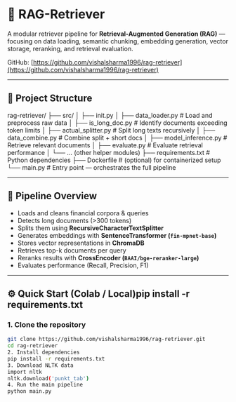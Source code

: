 # 🧠 RAG-Retriever  

A modular retriever pipeline for **Retrieval-Augmented Generation (RAG)** — focusing on data loading, semantic chunking, embedding generation, vector storage, reranking, and retrieval evaluation.  

GitHub: [https://github.com/vishalsharma1996/rag-retriever](https://github.com/vishalsharma1996/rag-retriever)

---
## 📂 Project Structure
rag-retriever/
├── src/
│ ├── init.py
│ ├── data_loader.py # Load and preprocess raw data
│ ├── is_long_doc.py # Identify documents exceeding token limits
│ ├── actual_splitter.py # Split long texts recursively
│ ├── data_combine.py # Combine split + short docs
│ ├── model_inference.py # Retrieve relevant documents
│ ├── evaluate.py # Evaluate retrieval performance
│ └── ... (other helper modules)
├── requirements.txt # Python dependencies
├── Dockerfile # (optional) for containerized setup
└── main.py # Entry point — orchestrates the full pipeline


---

## 🎯 Pipeline Overview

- Loads and cleans financial corpora & queries  
- Detects long documents (>300 tokens)  
- Splits them using **RecursiveCharacterTextSplitter**  
- Generates embeddings with **SentenceTransformer (`fin-mpnet-base`)**  
- Stores vector representations in **ChromaDB**  
- Retrieves top-k documents per query  
- Reranks results with **CrossEncoder (`BAAI/bge-reranker-large`)**  
- Evaluates performance (Recall, Precision, F1)  

---

## ⚙️ Quick Start (Colab / Local)pip install -r requirements.txt

### 1. Clone the repository
```bash
git clone https://github.com/vishalsharma1996/rag-retriever.git
cd rag-retriever
2. Install dependencies
pip install -r requirements.txt
3. Download NLTK data
import nltk
nltk.download('punkt_tab')
4. Run the main pipeline
python main.py
